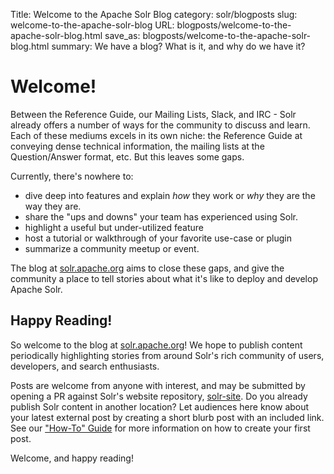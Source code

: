 Title: Welcome to the Apache Solr Blog
category: solr/blogposts
slug: welcome-to-the-apache-solr-blog
URL: blogposts/welcome-to-the-apache-solr-blog.html
save_as: blogposts/welcome-to-the-apache-solr-blog.html
summary: We have a blog?  What is it, and why do we have it?

# Welcome!

Between the Reference Guide, our Mailing Lists, Slack, and IRC - Solr already offers a number of ways for the community to discuss and learn.
Each of these mediums excels in its own niche: the Reference Guide at conveying dense technical information, the mailing lists at the Question/Answer format, etc.
But this leaves some gaps.

Currently, there's nowhere to:

* dive deep into features and explain _how_ they work or _why_ they are the way they are.
* share the "ups and downs" your team has experienced using Solr.
* highlight a useful but under-utilized feature
* host a tutorial or walkthrough of your favorite use-case or plugin
* summarize a community meetup or event.

The blog at [solr.apache.org](https://solr.apache.org) aims to close these gaps, and give the community a place to tell stories about what it's like to deploy and develop Apache Solr.

## Happy Reading!

So welcome to the blog at [solr.apache.org](https://solr.apache.org)!
We hope to publish content periodically highlighting stories from around Solr's rich community of users, developers, and search enthusiasts.

Posts are welcome from anyone with interest, and may be submitted by opening a PR against Solr's website repository, [solr-site](https://github.com/apache/solr-site).
Do you already publish Solr content in another location?  Let audiences here know about your latest external post by creating a short blurb post with an included link.
See our ["How-To" Guide]({filename}/pages/blogposts/2024-04-23-how-to-publish-posts.md) for more information on how to create your first post.

Welcome, and happy reading!
